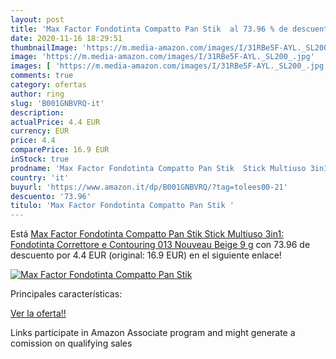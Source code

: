 ```yaml
---
layout: post
title: 'Max Factor Fondotinta Compatto Pan Stik  al 73.96 % de descuento'
date: 2020-11-16 18:29:51
thumbnailImage: 'https://m.media-amazon.com/images/I/31RBe5F-AYL._SL200_.jpg'
image: 'https://m.media-amazon.com/images/I/31RBe5F-AYL._SL200_.jpg'
images: [ 'https://m.media-amazon.com/images/I/31RBe5F-AYL._SL200_.jpg' ]
comments: true
category: ofertas
author: ring
slug: 'B001GNBVRQ-it'
description:
actualPrice: 4.4 EUR
currency: EUR
price: 4.4
comparePrice: 16.9 EUR
inStock: true
prodname: 'Max Factor Fondotinta Compatto Pan Stik  Stick Multiuso 3in1: Fondotinta  Correttore e Contouring  013 Nouveau Beige  9 g'
country: 'it'
buyurl: 'https://www.amazon.it/dp/B001GNBVRQ/?tag=tolees00-21'
descuento: '73.96'
titulo: 'Max Factor Fondotinta Compatto Pan Stik '
---
```


Está [Max Factor Fondotinta Compatto Pan Stik  Stick Multiuso 3in1: Fondotinta  Correttore e Contouring  013 Nouveau Beige  9 g](https://www.amazon.it/dp/B001GNBVRQ/?tag=tolees00-21) con 73.96 de descuento por 4.4 EUR (original: 16.9 EUR) en el siguiente enlace!

[![Max Factor Fondotinta Compatto Pan Stik ](https://m.media-amazon.com/images/I/31RBe5F-AYL._SL200_.jpg)](https://www.amazon.it/dp/B001GNBVRQ/?tag=tolees00-21)

Principales características:


[Ver la oferta!!](https://www.amazon.it/dp/B001GNBVRQ/?tag=tolees00-21)

Links participate in Amazon Associate program and might generate a comission on qualifying sales


